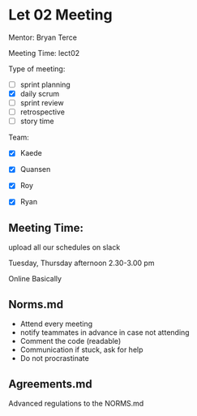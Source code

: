 # Let 02 Meeting

Mentor: Bryan Terce

Meeting Time: lect02

Type of meeting: 
- [ ] sprint planning
- [x] daily scrum
- [ ] sprint review
- [ ] retrospective
- [ ] story time

Team: 
- [x] Kaede
- [x] Quansen
- [x] Roy
- [x] Ryan



## Meeting Time: 

upload all our schedules on slack

Tuesday, Thursday afternoon 2.30-3.00 pm

Online Basically



## Norms.md

- Attend every meeting
- notify teammates in advance in case not attending
- Comment the code (readable)
- Communication if stuck, ask for help
- Do not procrastinate



## Agreements.md

Advanced regulations to the NORMS.md



